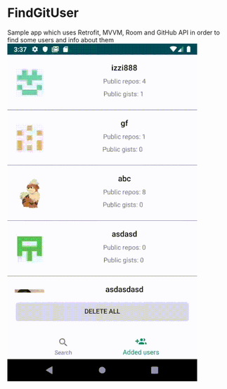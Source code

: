# FindGitUser
Sample app which uses Retrofit, MVVM, Room and GitHub API in order to find some users and info about them 
![FindGitUser Demo](demo/app_example.gif)
